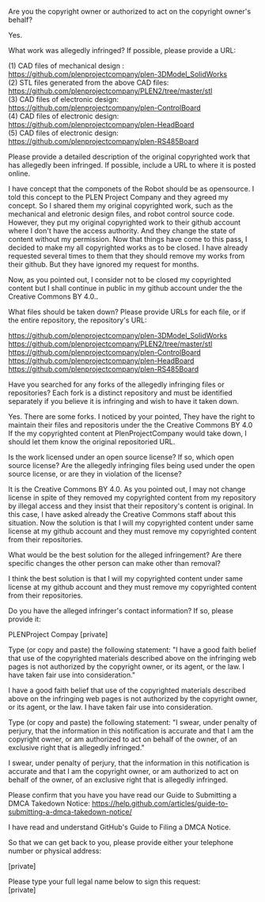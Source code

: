 Are you the copyright owner or authorized to act on the copyright owner's
behalf?

Yes.

What work was allegedly infringed? If possible, please provide a URL:

(1) CAD files of mechanical design :  
https://github.com/plenprojectcompany/plen-3DModel_SolidWorks  
(2) STL files generated from the above CAD files:  
https://github.com/plenprojectcompany/PLEN2/tree/master/stl  
(3) CAD files of electronic design:  
https://github.com/plenprojectcompany/plen-ControlBoard  
(4) CAD files of electronic design:  
https://github.com/plenprojectcompany/plen-HeadBoard  
(5) CAD files of electronic design:  
https://github.com/plenprojectcompany/plen-RS485Board  

Please provide a detailed description of the original copyrighted work that
has allegedly been infringed. If possible, include a URL to where it is
posted online.

I have concept that the componets of the Robot should be as opensource. I
told this concept to the PLEN Project Company and they agreed my concept.
So I shared them my original copyrighted work, such as the mechanical and
eletronic design files, and robot control source code.
However, they put my original copyrighted work to their github account
where I don't have the access authority. And they change the state of
content without my permission.
Now that things have come to this pass, I decided to make my all
copyrighted works as to be closed. I have already requested several times
to them that they should remove my works from their github. But they have
ignored my request for months.

Now, as you pointed out, I consider not to be closed my copyrighted content
but I shall continue in public in my github account under the the Creative
Commons BY 4.0..

What files should be taken down? Please provide URLs for each file, or if
the entire repository, the repository's URL:

https://github.com/plenprojectcompany/plen-3DModel_SolidWorks  
https://github.com/plenprojectcompany/PLEN2/tree/master/stl  
https://github.com/plenprojectcompany/plen-ControlBoard  
https://github.com/plenprojectcompany/plen-HeadBoard  
https://github.com/plenprojectcompany/plen-RS485Board

Have you searched for any forks of the allegedly infringing files or
repositories? Each fork is a distinct
repository and must be identified separately if you believe it is
infringing and wish to have it taken down.

Yes. There are some forks. I noticed by your pointed, They have the right
to maintain their files and repositoris under the the Creative Commons BY
4.0
If the my copyrighted content at PlenProjectCompany would take down, I
should let them know the original repositoried URL.

Is the work licensed under an open source license? If so, which open source
license? Are the allegedly infringing files being used under the open
source license, or are they in violation of the license?

It is the Creative Commons BY 4.0. As you pointed out, I may not change
license in spite of they removed my copyrighted content from my repository
by illegal access and they insist that their repository's content is
original.
In this case, I have asked already the Creative Commons staff about this
situation.
Now the solution is that I will my copyrighted content under same license
at my github account and they must remove my copyrighted content from their
repositories.

What would be the best solution for the alleged infringement? Are there
specific changes the other person can make other than removal?

I think the best solution is that I will my copyrighted content under same
license at my github account and they must remove my copyrighted content
from their repositories.

Do you have the alleged infringer's contact information? If so, please
provide it:

PLENProject Compay [private]

Type (or copy and paste) the following statement: "I have a good faith
belief that use of the copyrighted materials described above on the
infringing web pages is not authorized by the copyright owner, or its
agent, or the law. I have taken fair use into consideration."

I have a good faith belief that use of the copyrighted materials described
above on the infringing web pages is not authorized by the copyright owner,
or its agent, or the law. I have taken fair use into consideration.

Type (or copy and paste) the following statement: "I swear, under penalty
of perjury, that the information in this notification is accurate and that
I am the copyright owner, or am authorized to act on behalf of the owner,
of an exclusive right that is allegedly infringed."

I swear, under penalty of perjury, that the information in this
notification is accurate and that I am the copyright owner, or am
authorized to act on behalf of the owner, of an exclusive right that is
allegedly infringed.

Please confirm that you have you have read our Guide to Submitting a DMCA
Takedown Notice:
https://help.github.com/articles/guide-to-submitting-a-dmca-takedown-notice/

I have read and understand GitHub's Guide to Filing a DMCA Notice.

So that we can get back to you, please provide either your telephone number
or physical address:

[private]

Please type your full legal name below to sign this request:  
[private]

